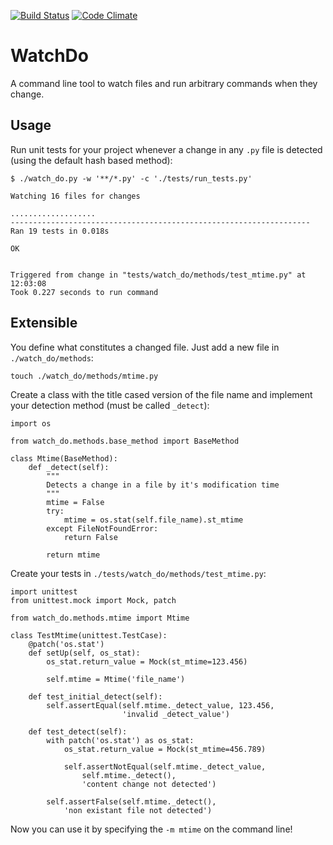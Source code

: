 [![Build Status](https://travis-ci.org/vimist/watch-do.svg?branch=master)](https://travis-ci.org/vimist/watch-do)
[![Code Climate](https://codeclimate.com/github/vimist/watch-do/badges/gpa.svg)](https://codeclimate.com/github/vimist/watch-do)

WatchDo
=======
A command line tool to watch files and run arbitrary commands when they
change.

Usage
-----
Run unit tests for your project whenever a change in any `.py` file is
detected (using the default hash based method):

    $ ./watch_do.py -w '**/*.py' -c './tests/run_tests.py'

    Watching 16 files for changes

    ...................
    -------------------------------------------------------------------
    Ran 19 tests in 0.018s

    OK


    Triggered from change in "tests/watch_do/methods/test_mtime.py" at
    12:03:08
    Took 0.227 seconds to run command

Extensible
----------
You define what constitutes a changed file. Just add a new file in
`./watch_do/methods`:

    touch ./watch_do/methods/mtime.py

Create a class with the title cased version of the file name and
implement your detection method (must be called `_detect`):

    import os

    from watch_do.methods.base_method import BaseMethod

    class Mtime(BaseMethod):
        def _detect(self):
            """
            Detects a change in a file by it's modification time
            """
            mtime = False
            try:
                mtime = os.stat(self.file_name).st_mtime
            except FileNotFoundError:
                return False

            return mtime

Create your tests in `./tests/watch_do/methods/test_mtime.py`:

    import unittest
    from unittest.mock import Mock, patch

    from watch_do.methods.mtime import Mtime

    class TestMtime(unittest.TestCase):
        @patch('os.stat')
        def setUp(self, os_stat):
            os_stat.return_value = Mock(st_mtime=123.456)

            self.mtime = Mtime('file_name')

        def test_initial_detect(self):
            self.assertEqual(self.mtime._detect_value, 123.456,
                             'invalid _detect_value')

        def test_detect(self):
            with patch('os.stat') as os_stat:
                os_stat.return_value = Mock(st_mtime=456.789)

                self.assertNotEqual(self.mtime._detect_value,
                    self.mtime._detect(),
                    'content change not detected')

            self.assertFalse(self.mtime._detect(),
                'non existant file not detected')

Now you can use it by specifying the `-m mtime` on the command line!
